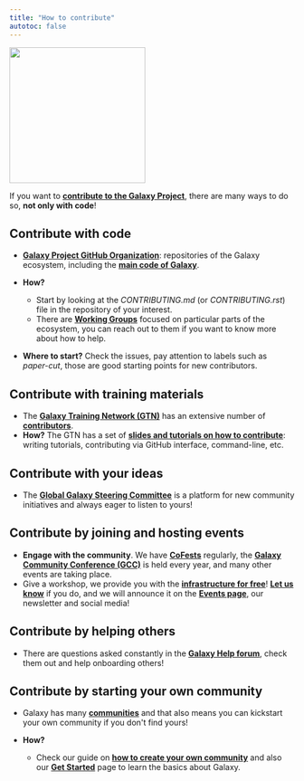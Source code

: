 ```yaml
---
title: "How to contribute"
autotoc: false
---
```

<div class='right'><img src="/images/undraw-illustrations/contribute.svg" alt="" width="240" /></div>

If you want to [**contribute to the Galaxy Project**](../../news/2022-01-14-users-guide-to-contribution-ross), there are many ways to do so, __not only with code__!

## Contribute with __code__
- [__Galaxy Project GitHub Organization__](https://github.com/galaxyproject): repositories of the Galaxy ecosystem, including the [**main code of Galaxy**](https://github.com/galaxyproject/galaxy).

- __How?__ 
  - Start by looking at the _CONTRIBUTING.md_ (or _CONTRIBUTING.rst_) file in the repository of your interest.
  - There are [__Working Groups__](https://galaxyproject.org/community/wg/) focused on particular parts of the ecosystem, you can reach out to them if you want to know more about how to help.
- __Where to start?__ Check the issues, pay attention to labels such as _paper-cut_, those are good starting points for new contributors.

## Contribute with __training materials__
- The [__Galaxy Training Network (GTN)__](https://training.galaxyproject.org/) has an extensive number of [**contributors**](https://training.galaxyproject.org/training-material/hall-of-fame).
- __How?__ The GTN has a set of [**slides and tutorials on how to contribute**](https://training.galaxyproject.org/training-material/topics/contributing/): writing tutorials, contributing via GitHub interface, command-line, etc.

## Contribute with __your ideas__
- The [__Global Galaxy Steering Committee__](https://galaxyproject.org/community/steering/) is a platform for new community initiatives and always eager to listen to yours!

## Contribute by __joining and hosting events__
- __Engage with the community__. We have [**CoFests**](https://galaxyproject.org//events/cofests) regularly, the [**Galaxy Community Conference (GCC)**](https://galaxyproject.org/gcc/) is held every year, and many other events are taking place.
- Give a workshop, we provide you with the [**infrastructure for free**](https://galaxyproject.eu/tiaas.html)! [**Let us know**](mailto:outreach@galaxyproject.org) if you do, and we will announce it on the [**Events page**](https://galaxyproject.org/events/), our newsletter and social media!


## Contribute by __helping others__
- There are questions asked constantly in the [__Galaxy Help forum__](https://help.galaxyproject.org/), check them out and help onboarding others!

## Contribute by __starting your own community__
- Galaxy has many [**communities**](/community/) and that also means you can kickstart your own community if you don't find yours!

- __How?__ 
  - Check our guide on [**how to create your own community**](https://galaxyproject.org/get-started/new-leads) and also our [**Get Started**](https://galaxyproject.org/get-started) page to learn the basics about Galaxy.
